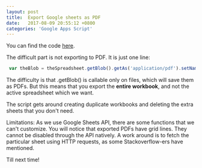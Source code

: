 ```yaml
---
layout: post
title:  Export Google sheets as PDF 
date:   2017-08-09 20:55:12 +0800
categories: 'Google Apps Script'
---
```


You can find the code [here](https://github.com/ycy88/exportGSheet).

The difficult part is not exporting to PDF. It is just one line: 

```javascript 
 var theBlob = theSpreadsheet.getBlob().getAs('application/pdf').setName(pdfName);
 ```

The difficulty is that .getBlob() is callable only on files, which will save them as PDFs. But this means that you export the **entire workbook**, and not the active spreadsheet which we want. 

The script gets around creating duplicate workbooks and deleting the extra sheets that you don't need. 

Limitations: As we use Google Sheets API, there are some functions that we can't customize. You will notice that exported PDFs have grid lines. They cannot be disabled through the API natively. A work around is to fetch the particular sheet using HTTP requests, as some Stackoverflow-ers have mentioned. 

Till next time!